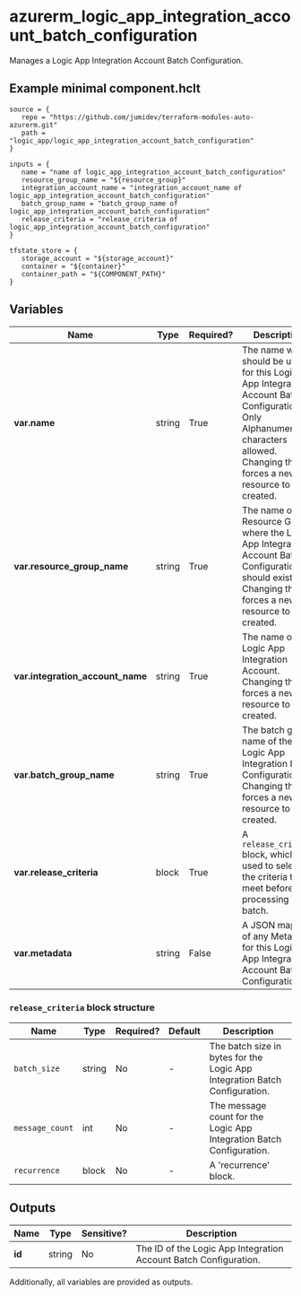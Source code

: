 # azurerm_logic_app_integration_account_batch_configuration

Manages a Logic App Integration Account Batch Configuration.

## Example minimal component.hclt

```hcl
source = {
   repo = "https://github.com/jumidev/terraform-modules-auto-azurerm.git" 
   path = "logic_app/logic_app_integration_account_batch_configuration" 
}

inputs = {
   name = "name of logic_app_integration_account_batch_configuration" 
   resource_group_name = "${resource_group}" 
   integration_account_name = "integration_account_name of logic_app_integration_account_batch_configuration" 
   batch_group_name = "batch_group_name of logic_app_integration_account_batch_configuration" 
   release_criteria = "release_criteria of logic_app_integration_account_batch_configuration" 
}

tfstate_store = {
   storage_account = "${storage_account}" 
   container = "${container}" 
   container_path = "${COMPONENT_PATH}" 
}

```

## Variables

| Name | Type | Required? |  Description |
| ---- | ---- | --------- |  ----------- |
| **var.name** | string | True | The name which should be used for this Logic App Integration Account Batch Configuration. Only Alphanumeric characters allowed. Changing this forces a new resource to be created. | 
| **var.resource_group_name** | string | True | The name of the Resource Group where the Logic App Integration Account Batch Configuration should exist. Changing this forces a new resource to be created. | 
| **var.integration_account_name** | string | True | The name of the Logic App Integration Account. Changing this forces a new resource to be created. | 
| **var.batch_group_name** | string | True | The batch group name of the Logic App Integration Batch Configuration. Changing this forces a new resource to be created. | 
| **var.release_criteria** | block | True | A `release_criteria` block, which is used to select the criteria to meet before processing each batch. | 
| **var.metadata** | string | False | A JSON mapping of any Metadata for this Logic App Integration Account Batch Configuration. | 

### `release_criteria` block structure

| Name | Type | Required? | Default | Description |
| ---- | ---- | --------- | ------- | ----------- |
| `batch_size` | string | No | - | The batch size in bytes for the Logic App Integration Batch Configuration. |
| `message_count` | int | No | - | The message count for the Logic App Integration Batch Configuration. |
| `recurrence` | block | No | - | A 'recurrence' block. |



## Outputs

| Name | Type | Sensitive? | Description |
| ---- | ---- | --------- | --------- |
| **id** | string | No  | The ID of the Logic App Integration Account Batch Configuration. | 

Additionally, all variables are provided as outputs.
